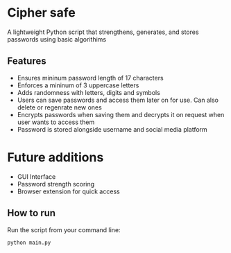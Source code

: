 # Cipher safe

A lightweight Python script that strengthens, generates, and stores passwords using basic algorithims

## Features
- Ensures mininum password length of 17 characters
- Enforces a mininum of 3 uppercase letters
- Adds randomness with letters, digits and symbols
- Users can save passwords and access them later on for use. Can also delete or regenrate new ones
- Encrypts passwords when saving them and decrypts it on request when user wants to access them
- Password is stored alongside username and social media platform


# Future additions
- GUI Interface
- Password strength scoring
- Browser extension for quick access

## How to run

Run the script from your command line:
```bash
python main.py